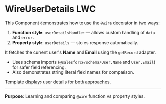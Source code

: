 # WireUserDetails LWC

This Component demonstrates how to use the `@wire` decorator in two ways:

1. **Function style**: `userDetailsHandler` — allows custom handling of `data` and `error`.
2. **Property style**: `userDetails` — stores response automatically.

It fetches the current user's **Name** and **Email** using the `getRecord` adapter.

- Uses schema imports (`@salesforce/schema/User.Name` and `User.Email`) for safer field referencing.
- Also demonstrates string literal field names for comparison.

Template displays user details for both approaches.

---

**Purpose**: Learning and comparing `@wire` function vs property styles.

